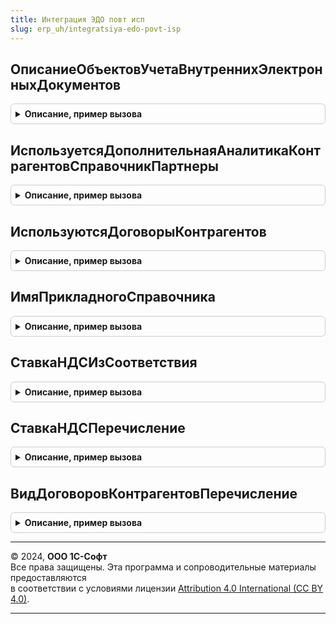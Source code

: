 ```yaml
---
title: Интеграция ЭДО повт исп
slug: erp_uh/integratsiya-edo-povt-isp
---
```



## ОписаниеОбъектовУчетаВнутреннихЭлектронныхДокументов
<details style="margin: 1em 0; padding: 0.5em; border: 1px solid #ccc; border-radius: 6px;">

<summary style="font-weight: bold; cursor: pointer;">Описание, пример вызова</summary>

```bsl

// Возвращаемое значение:
//  Соответствие из КлючИЗначение:
//  * Ключ - см. ОбщегоНазначения.ИдентификаторОбъектаМетаданных
//  * Значение - см. ОбщегоНазначения.ОбъектМетаданныхПоИдентификатору
Функция ОписаниеОбъектовУчетаВнутреннихЭлектронныхДокументов() Экспорт
```

Пример вызова
```bsl
Результат = ИнтеграцияЭДОПовтИсп.ОписаниеОбъектовУчетаВнутреннихЭлектронныхДокументов() 
```
</details>

## ИспользуетсяДополнительнаяАналитикаКонтрагентовСправочникПартнеры
<details style="margin: 1em 0; padding: 0.5em; border: 1px solid #ccc; border-radius: 6px;">

<summary style="font-weight: bold; cursor: pointer;">Описание, пример вызова</summary>

```bsl

// Функция возвращает признак использования справочника Партнеров в качестве
// дополнительной аналитики к справочнику Контрагенты.
//
// Возвращаемое значение:
//  ИспользуетсяСправочникПартнеры - Булево - флаг использования в библиотеке справочника Партнеры.
//
Функция ИспользуетсяДополнительнаяАналитикаКонтрагентовСправочникПартнеры() Экспорт
```

Пример вызова
```bsl
Результат = ИнтеграцияЭДОПовтИсп.ИспользуетсяДополнительнаяАналитикаКонтрагентовСправочникПартнеры() 
```
</details>

## ИспользуютсяДоговорыКонтрагентов
<details style="margin: 1em 0; padding: 0.5em; border: 1px solid #ccc; border-radius: 6px;">

<summary style="font-weight: bold; cursor: pointer;">Описание, пример вызова</summary>

```bsl

Функция ИспользуютсяДоговорыКонтрагентов() Экспорт
```

Пример вызова
```bsl
Результат = ИнтеграцияЭДОПовтИсп.ИспользуютсяДоговорыКонтрагентов() 
```
</details>

## ИмяПрикладногоСправочника
<details style="margin: 1em 0; padding: 0.5em; border: 1px solid #ccc; border-radius: 6px;">

<summary style="font-weight: bold; cursor: pointer;">Описание, пример вызова</summary>

```bsl

// Возвращает имя прикладного справочника по имени библиотечного справочника.
//
// Параметры:
//  ИмяСправочника - строка - название справочника из библиотеки.
//
// Возвращаемое значение:
//  Строка - имя прикладного справочника.
//
Функция ИмяПрикладногоСправочника(ИмяСправочника) Экспорт
```

Пример вызова
```bsl
Результат = ИнтеграцияЭДОПовтИсп.ИмяПрикладногоСправочника(ИмяСправочника) 
```
</details>

## СтавкаНДСИзСоответствия
<details style="margin: 1em 0; padding: 0.5em; border: 1px solid #ccc; border-radius: 6px;">

<summary style="font-weight: bold; cursor: pointer;">Описание, пример вызова</summary>

```bsl

// Функция возвращает соответствующее переданному параметру значение ставки НДС.
// Если в функцию передан параметр ПредставлениеБЭД, то функция вернет ПрикладноеЗначение ставки НДС и наоборот.
//
// Параметры:
//   ПредставлениеБЭД - Строка - строковое представление ставки НДС.
//   ПрикладноеЗначение - ПеречислениеСсылка.СтавкиНДС, СправочникСсылка.СтавкиНДС - прикладное представление
//     соответствующего значения ставки НДС.
//
// Возвращаемое значение:
//   Строка, ПеречислениеСсылка.СтавкиНДС, СправочникСсылка.СтавкиНДС - соответствующее представление ставки НДС.
//
Функция СтавкаНДСИзСоответствия(ПредставлениеБЭД = "", ПрикладноеЗначение = Неопределено) Экспорт
```

Пример вызова
```bsl
Результат = ИнтеграцияЭДОПовтИсп.СтавкаНДСИзСоответствия(ПредставлениеБЭД, ПрикладноеЗначение);
```
</details>

## СтавкаНДСПеречисление
<details style="margin: 1em 0; padding: 0.5em; border: 1px solid #ccc; border-radius: 6px;">

<summary style="font-weight: bold; cursor: pointer;">Описание, пример вызова</summary>

```bsl

// Функция возвращает соответствующее переданному параметру значение ставки НДС.
//
// Параметры:
//   СтавкаНДС - ПеречислениеСсылка.СтавкиНДС, СправочникСсылка.СтавкиНДС - прикладное представление
//               соответствующего значения ставки НДС.
//
// Возвращаемое значение:
//   Строка, ПеречислениеСсылка.СтавкиНДС, СправочникСсылка.СтавкиНДС - соответствующее представление ставки НДС.
//
Функция СтавкаНДСПеречисление(СтавкаНДС) Экспорт
```

Пример вызова
```bsl
Результат = ИнтеграцияЭДОПовтИсп.СтавкаНДСПеречисление(СтавкаНДС) 
```
</details>

## ВидДоговоровКонтрагентовПеречисление
<details style="margin: 1em 0; padding: 0.5em; border: 1px solid #ccc; border-radius: 6px;">

<summary style="font-weight: bold; cursor: pointer;">Описание, пример вызова</summary>

```bsl

// Функция возвращает соответствующее переданному параметру значение вида договора контрагента.
//
// Параметры:
//   ВидДоговора - ПеречислениеСсылка.ВидыДоговоровКонтрагентов - прикладное представление соответствующего значения
//               вида договора контрагента.
//
// Возвращаемое значение:
//   Строка, ПеречислениеСсылка.ВидыДоговоровКонтрагентов - соответствующее вида договора контрагента.
//
Функция ВидДоговоровКонтрагентовПеречисление(ВидДоговора) Экспорт
```

Пример вызова
```bsl
Результат = ИнтеграцияЭДОПовтИсп.ВидДоговоровКонтрагентовПеречисление(ВидДоговора) 
```
</details>

---

© 2024, **ООО 1С-Софт**  
Все права защищены. Эта программа и сопроводительные материалы предоставляются  
в соответствии с условиями лицензии [Attribution 4.0 International (CC BY 4.0)](https://creativecommons.org/licenses/by/4.0/legalcode).

---
